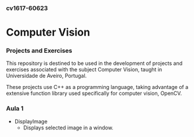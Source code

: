### cv1617-60623

# Computer Vision
### Projects and Exercises


This repository is destined to be used in the development of projects and exercises associated with the subject Computer Vision, taught in Universidade de Aveiro, Portugal.

These projects use C++ as a programming language, taking advantage of a extensive function library used specifically for computer vision, OpenCV.

### Aula 1
* DisplayImage
    - Displays selected image in a window.